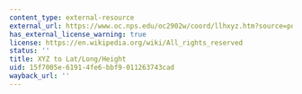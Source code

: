 ```yaml
---
content_type: external-resource
external_url: https://www.oc.nps.edu/oc2902w/coord/llhxyz.htm?source=post_page---------------------------
has_external_license_warning: true
license: https://en.wikipedia.org/wiki/All_rights_reserved
status: ''
title: XYZ to Lat/Long/Height
uid: 15f7005e-6191-4fe6-bbf9-011263743cad
wayback_url: ''
---
```

